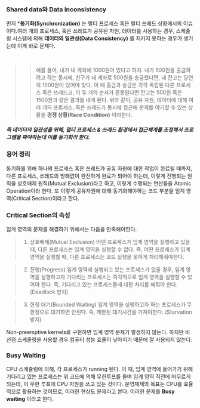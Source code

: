 ### Shared data와 Data inconsistency

먼저 ***동기화(Synchronization)** 는 멀티 프로세스 혹은 멀티 쓰레드 상황에서의 이슈이다.여러 개의 프로세스, 혹은 쓰레드가 공유된 자원, 데이터를 사용하는 경우, 스케줄링 시스템에 의해 **데이터의 일관성(Data Consistency)** 를 지키지 못하는 경우가 생기는데 이게 바로 문제다.

<br>

>>예를 들어, 내가 내 계좌에 1000원이 있다고 하자.
내가 500원을 출금하려고 하는 동시에, 친구가 내 계좌로 500원을 송금했다면, 내 잔고는 당연히 1000원이 있어야 맞다. 이 때 출금과 송금은 각각 독립된 다른 프로세스 혹은 쓰레드고, 이 두 개의 순서가 혼동된다면 잔고는 500원 혹은 1500원과 같은 결과를 내게 된다.
위와 같이, 공유 자원, 데이터에 대해 여러 개의 프로세스, 혹은 쓰레드가 동시에 접근해 문제를 야기할 수 있는 상황을 **경쟁 상황(Race Condition)** 이라한다.


##### 즉 데이터의 일관성을 위해, 멀티 프로세스 & 쓰레드 환경에서 접근체계를 조정해서 프로그램을 짜야하는데 이를 동기화라 한다.

### 용어 정리

동기화를 위해 하나의 프로세스 혹은 쓰레드가 공유 자원에 대한 작업이 완료될 때까지, 다른 프로세스, 쓰레드의 방해없이 완전하게 완료가 되어야 하는데, 이렇게 진행되는 원칙을 상호배제 원칙(Mutual Exclusion)라고 하고, 이렇게 수행되는 연산들을 Atomic Operation이라 한다. 또 이렇게 공유자원에 대해 동기화해야하는 코드 부분을 임계 영역(Critical Section)이라고 한다.

### Critical Section의 속성

임계 영역의 문제를 해결하기 위해서는 다음을 만족해야한다.

>1. 상호배제(Mutual Exclusion)
어떤 프로세스가 임계 영역을 실행하고 있을 때, 다른 프로세스는 임계 영역을 실행할 수 없다. 즉, 어떤 프로세스가 임계 영역을 실행할 때, 다른 프로세스는 코드 실행을 못하게 처리해줘야한다.

>2. 진행(Progress)
임계 영역에 실행되고 있는 프로세스가 없을 경우, 임계 영역을 실행하고자 기다리는 프로세스는 즉각적으로 임계 영역을 실행할 수 있어야 한다. 즉, 기다리고 있는 프로세스들에 대한 처리를 해줘야 한다.
(Deadlock 방지)

>3. 한정 대기(Bounded Waiting)
임계 영역을 실행하고자 하는 프로세스가 무한정으로 대기하면 안된다.
즉, 제한된 대기시간을 가져야한다. (Starvation 방지)

Non-preemptive kernels로 구현하면 임계 영역 문제가 발생하지 않는다. 하지만 비선점 스케줄링을 사용할 경우 컴퓨터 성능 효율이 낮아지기 때문에 잘 사용되지 않는다.

### Busy Waiting

CPU 스케쥴링에 의해, 각 프로세스가 running 된다. 이 때, 임계 영역에 들어가기 위해 기다리고 있는 프로세스는 위 코드에 의해 무한루프를 돌며 임계 영역 직전에 머무르게 되는데, 이 무한 루프에 CPU 자원을 쓰고 있는 것이다. 운영체제의 목표는 CPU를 효율적으로 활용하는 것이므로, 이러한 현상도 문제라고 본다. 이러한 문제를 **Busy waiting** 이라고 한다.